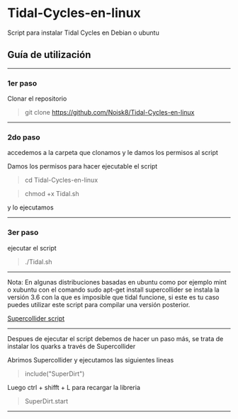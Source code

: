 # Tidal-Cycles-en-linux

Script para instalar Tidal Cycles en Debian o ubuntu

## Guía de utilización 
***

### 1er paso

Clonar el repositorio 

> git clone https://github.com/Noisk8/Tidal-Cycles-en-linux

***
### 2do paso 

accedemos a la carpeta que clonamos y le damos los permisos al script 

Damos los permisos para hacer ejecutable el script

> cd Tidal-Cycles-en-linux

> chmod +x Tidal.sh

y lo ejecutamos

***
### 3er paso 

ejecutar el script

> ./Tidal.sh

***
Nota: En algunas distribuciones basadas en ubuntu como por ejemplo mint o xubuntu con el comando sudo apt-get install supercollider 
se instala la versión 3.6 con la que es imposible que tidal funcione, si este es tu caso puedes utilizar este script para compilar una versión posterior.

[Supercollider script](https://noiskate.hotglue.me/?Sc/)

***

Despues de ejecutar el script debemos de hacer un paso más, se trata de instalar los quarks a través de Supercollider

Abrimos Supercollider y ejecutamos las siguientes lineas

> include("SuperDirt")

Luego ctrl + shifft + L para recargar la libreria 

> SuperDirt.start

***

